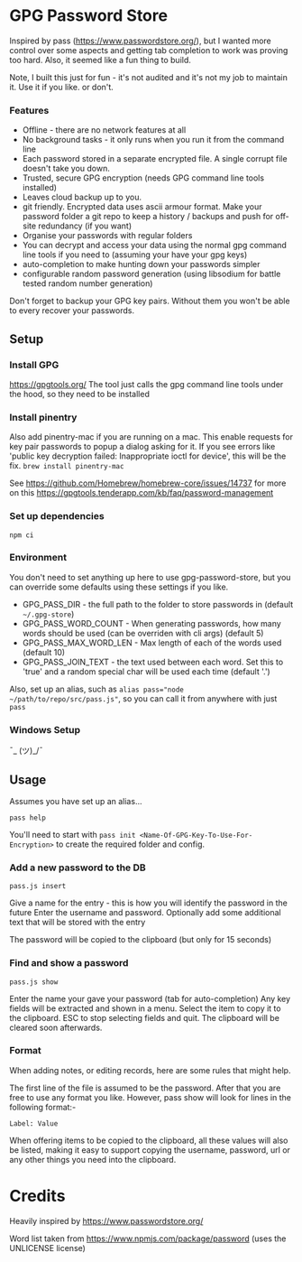 # GPG Password Store

Inspired by pass (https://www.passwordstore.org/), but I wanted more control over some aspects and getting tab completion to work was proving too hard. Also, it seemed like a fun thing to build.

Note, I built this just for fun - it's not audited and it's not my job to maintain it. Use it if you like. or don't. 

### Features

* Offline - there are no network features at all
* No background tasks - it only runs when you run it from the command line
* Each password stored in a separate encrypted file. A single corrupt file doesn't take you down.
* Trusted, secure GPG encryption (needs GPG command line tools installed)
* Leaves cloud backup up to you.
* git friendly. Encrypted data uses ascii armour format. Make your password folder a git repo to keep a history / backups and push for off-site redundancy (if you want)
* Organise your passwords with regular folders
* You can decrypt and access your data using the normal gpg command line tools if you need to (assuming your have your gpg keys)
* auto-completion to make hunting down your passwords simpler
* configurable random password generation (using libsodium for battle tested random number generation)

Don't forget to backup your GPG key pairs. Without them you won't be able to every recover your passwords.

## Setup

### Install GPG
https://gpgtools.org/
The tool just calls the gpg command line tools under the hood, so they need to be installed

### Install pinentry
Also add pinentry-mac if you are running on a mac. This enable requests for key pair passwords to popup a dialog asking for it.
If you see errors like 'public key decryption failed: Inappropriate ioctl for device', this will be the fix.
`brew install pinentry-mac`

See https://github.com/Homebrew/homebrew-core/issues/14737 for more on this
https://gpgtools.tenderapp.com/kb/faq/password-management

### Set up dependencies

`npm ci`


### Environment

You don't need to set anything up here to use gpg-password-store, but you can override some defaults using these settings if you like.

* GPG_PASS_DIR - the full path to the folder to store passwords in (default `~/.gpg-store`)
* GPG_PASS_WORD_COUNT - When generating passwords, how many words should be used (can be overriden with cli args) (default 5)
* GPG_PASS_MAX_WORD_LEN - Max length of each of the words used (default 10)
* GPG_PASS_JOIN_TEXT - the text used between each word. Set this to 'true' and a random special char will be used each time (default '.')

Also, set up an alias, such as `alias pass="node ~/path/to/repo/src/pass.js"`, so you can call it from anywhere with just `pass`

### Windows Setup

¯\_ (ツ)_/¯


## Usage

Assumes you have set up an alias...


`pass help`

You'll need to start with `pass init <Name-Of-GPG-Key-To-Use-For-Encryption>` to create the required folder and config.

### Add a new password to the DB

`pass.js insert`

Give a name for the entry - this is how you will identify the password in the future
Enter the username and password.
Optionally add some additional text that will be stored with the entry

The password will be copied to the clipboard (but only for 15 seconds)

### Find and show a password

`pass.js show`

Enter the name your gave your password (tab for auto-completion)
Any key fields will be extracted and shown in a menu. Select the item to copy it to the clipboard.
ESC to stop selecting fields and quit. The clipboard will be cleared soon afterwards.


### Format

When adding notes, or editing records, here are some rules that might help.

The first line of the file is assumed to be the password.
After that you are free to use any format you like. However, pass show will look for lines in the following format:-

```
Label: Value
```

When offering items to be copied to the clipboard, all these values will also be listed, making it easy to support
copying the username, password, url or any other things you need into the clipboard.

# Credits

Heavily inspired by https://www.passwordstore.org/

Word list taken from https://www.npmjs.com/package/password (uses the UNLICENSE license)